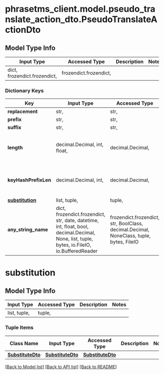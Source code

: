 # phrasetms_client.model.pseudo_translate_action_dto.PseudoTranslateActionDto

## Model Type Info

| Input Type                   | Accessed Type          | Description | Notes |
| ---------------------------- | ---------------------- | ----------- | ----- |
| dict, frozendict.frozendict, | frozendict.frozendict, |             |

### Dictionary Keys

| Key                               | Input Type                                                                                                                                  | Accessed Type                                                                           | Description                                                        | Notes                                     |
| --------------------------------- | ------------------------------------------------------------------------------------------------------------------------------------------- | --------------------------------------------------------------------------------------- | ------------------------------------------------------------------ | ----------------------------------------- |
| **replacement**                   | str,                                                                                                                                        | str,                                                                                    |                                                                    | [optional]                                |
| **prefix**                        | str,                                                                                                                                        | str,                                                                                    |                                                                    | [optional]                                |
| **suffix**                        | str,                                                                                                                                        | str,                                                                                    |                                                                    | [optional]                                |
| **length**                        | decimal.Decimal, int, float,                                                                                                                | decimal.Decimal,                                                                        |                                                                    | [optional] value must be a 64 bit float   |
| **keyHashPrefixLen**              | decimal.Decimal, int,                                                                                                                       | decimal.Decimal,                                                                        |                                                                    | [optional] value must be a 32 bit integer |
| **[substitution](#substitution)** | list, tuple,                                                                                                                                | tuple,                                                                                  |                                                                    | [optional]                                |
| **any_string_name**               | dict, frozendict.frozendict, str, date, datetime, int, float, bool, decimal.Decimal, None, list, tuple, bytes, io.FileIO, io.BufferedReader | frozendict.frozendict, str, BoolClass, decimal.Decimal, NoneClass, tuple, bytes, FileIO | any string name can be used but the value must be the correct type | [optional]                                |

# substitution

## Model Type Info

| Input Type   | Accessed Type | Description | Notes |
| ------------ | ------------- | ----------- | ----- |
| list, tuple, | tuple,        |             |

### Tuple Items

| Class Name                            | Input Type                            | Accessed Type                         | Description | Notes |
| ------------------------------------- | ------------------------------------- | ------------------------------------- | ----------- | ----- |
| [**SubstituteDto**](SubstituteDto.md) | [**SubstituteDto**](SubstituteDto.md) | [**SubstituteDto**](SubstituteDto.md) |             |

[[Back to Model list]](../../README.md#documentation-for-models) [[Back to API list]](../../README.md#documentation-for-api-endpoints) [[Back to README]](../../README.md)

